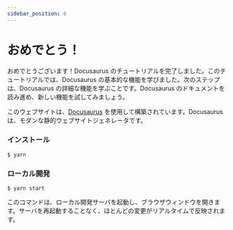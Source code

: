 ```yaml
---
sidebar_position: 6
---
```


# おめでとう！

おめでとうございます！Docusaurus のチュートリアルを完了しました。このチュートリアルでは、Docusaurus の基本的な機能を学びました。次のステップは、Docusaurus の詳細な機能を学ぶことです。Docusaurus のドキュメントを読み進め、新しい機能を試してみましょう。

このウェブサイトは、[Docusaurus](https://docusaurus.io/) を使用して構築されています。Docusaurus は、モダンな静的ウェブサイトジェネレータです。

### インストール

```shell
$ yarn
```

### ローカル開発

```shell
$ yarn start
```

このコマンドは、ローカル開発サーバを起動し、ブラウザウィンドウを開きます。サーバを再起動することなく、ほとんどの変更がリアルタイムで反映されます。

